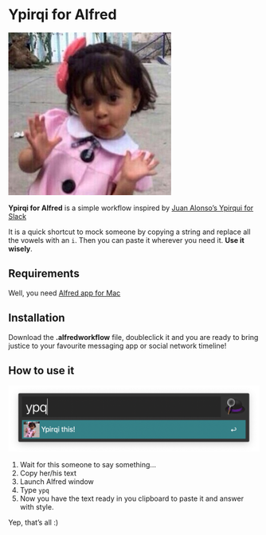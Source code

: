 # Ypirqi for Alfred

![Jennifer Ypirqi](./assets/img/jennifer-ypirqi.jpg)

**Ypirqi for Alfred** is a simple workflow inspired by [Juan Alonso’s Ypirqui for Slack](https://github.com/juanalonso/ypirqui)

It is a quick shortcut to mock someone by copying a string and replace all the vowels with an `i`. Then you can paste it wherever you need it. **Use it wisely**.

## Requirements

Well, you need [Alfred app for Mac](https://www.alfredapp.com)

## Installation

Download the **.alfredworkflow** file, doubleclick it and you are ready to bring justice to your favourite messaging app or social network timeline!

## How to use it

![Alfred launcher](./assets/img/alfred-launcher.png)

1. Wait for this someone to say something… 
2. Copy her/his text
3. Launch Alfred window
4. Type `ypq`
5. Now you have the text ready in you clipboard to paste it and answer with style.

Yep, that’s all :)
